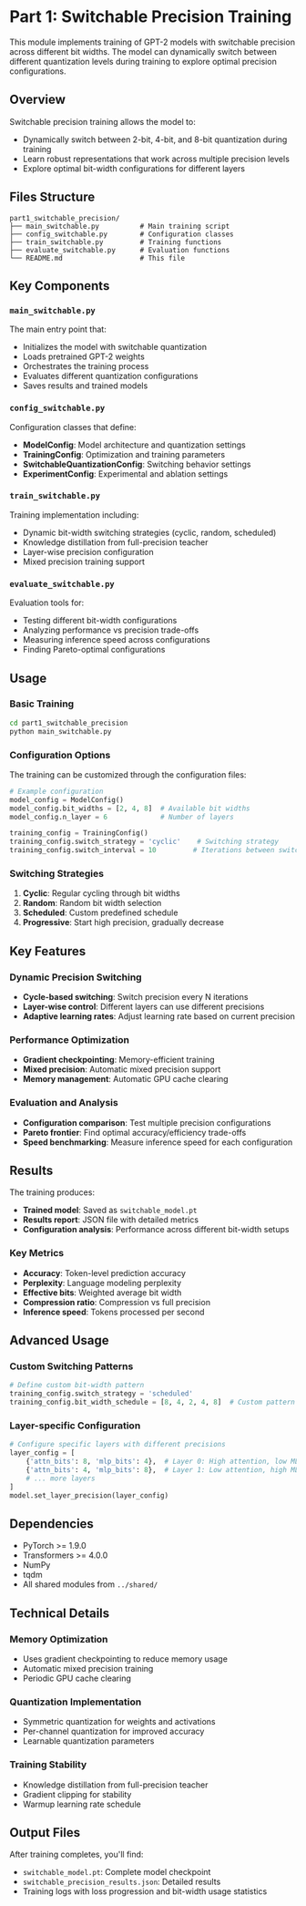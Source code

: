 # Part 1: Switchable Precision Training

This module implements training of GPT-2 models with switchable precision across different bit widths. The model can dynamically switch between different quantization levels during training to explore optimal precision configurations.

## Overview

Switchable precision training allows the model to:
- Dynamically switch between 2-bit, 4-bit, and 8-bit quantization during training
- Learn robust representations that work across multiple precision levels
- Explore optimal bit-width configurations for different layers

## Files Structure

```
part1_switchable_precision/
├── main_switchable.py          # Main training script
├── config_switchable.py        # Configuration classes
├── train_switchable.py         # Training functions
├── evaluate_switchable.py      # Evaluation functions
└── README.md                   # This file
```

## Key Components

### `main_switchable.py`
The main entry point that:
- Initializes the model with switchable quantization
- Loads pretrained GPT-2 weights
- Orchestrates the training process
- Evaluates different quantization configurations
- Saves results and trained models

### `config_switchable.py`
Configuration classes that define:
- **ModelConfig**: Model architecture and quantization settings
- **TrainingConfig**: Optimization and training parameters
- **SwitchableQuantizationConfig**: Switching behavior settings
- **ExperimentConfig**: Experimental and ablation settings

### `train_switchable.py`
Training implementation including:
- Dynamic bit-width switching strategies (cyclic, random, scheduled)
- Knowledge distillation from full-precision teacher
- Layer-wise precision configuration
- Mixed precision training support

### `evaluate_switchable.py`
Evaluation tools for:
- Testing different bit-width configurations
- Analyzing performance vs precision trade-offs
- Measuring inference speed across configurations
- Finding Pareto-optimal configurations

## Usage

### Basic Training
```bash
cd part1_switchable_precision
python main_switchable.py
```

### Configuration Options

The training can be customized through the configuration files:

```python
# Example configuration
model_config = ModelConfig()
model_config.bit_widths = [2, 4, 8]  # Available bit widths
model_config.n_layer = 6             # Number of layers

training_config = TrainingConfig()
training_config.switch_strategy = 'cyclic'    # Switching strategy
training_config.switch_interval = 10         # Iterations between switches
```

### Switching Strategies

1. **Cyclic**: Regular cycling through bit widths
2. **Random**: Random bit width selection
3. **Scheduled**: Custom predefined schedule
4. **Progressive**: Start high precision, gradually decrease

## Key Features

### Dynamic Precision Switching
- **Cycle-based switching**: Switch precision every N iterations
- **Layer-wise control**: Different layers can use different precisions
- **Adaptive learning rates**: Adjust learning rate based on current precision

### Performance Optimization
- **Gradient checkpointing**: Memory-efficient training
- **Mixed precision**: Automatic mixed precision support
- **Memory management**: Automatic GPU cache clearing

### Evaluation and Analysis
- **Configuration comparison**: Test multiple precision configurations
- **Pareto frontier**: Find optimal accuracy/efficiency trade-offs
- **Speed benchmarking**: Measure inference speed for each configuration

## Results

The training produces:
- **Trained model**: Saved as `switchable_model.pt`
- **Results report**: JSON file with detailed metrics
- **Configuration analysis**: Performance across different bit-width setups

### Key Metrics
- **Accuracy**: Token-level prediction accuracy
- **Perplexity**: Language modeling perplexity
- **Effective bits**: Weighted average bit width
- **Compression ratio**: Compression vs full precision
- **Inference speed**: Tokens processed per second

## Advanced Usage

### Custom Switching Patterns
```python
# Define custom bit-width pattern
training_config.switch_strategy = 'scheduled'
training_config.bit_width_schedule = [8, 4, 2, 4, 8]  # Custom pattern
```

### Layer-specific Configuration
```python
# Configure specific layers with different precisions
layer_config = [
    {'attn_bits': 8, 'mlp_bits': 4},  # Layer 0: High attention, low MLP
    {'attn_bits': 4, 'mlp_bits': 8},  # Layer 1: Low attention, high MLP
    # ... more layers
]
model.set_layer_precision(layer_config)
```

## Dependencies

- PyTorch >= 1.9.0
- Transformers >= 4.0.0
- NumPy
- tqdm
- All shared modules from `../shared/`

## Technical Details

### Memory Optimization
- Uses gradient checkpointing to reduce memory usage
- Automatic mixed precision training
- Periodic GPU cache clearing

### Quantization Implementation
- Symmetric quantization for weights and activations
- Per-channel quantization for improved accuracy
- Learnable quantization parameters

### Training Stability
- Knowledge distillation from full-precision teacher
- Gradient clipping for stability
- Warmup learning rate schedule

## Output Files

After training completes, you'll find:
- `switchable_model.pt`: Complete model checkpoint
- `switchable_precision_results.json`: Detailed results
- Training logs with loss progression and bit-width usage statistics